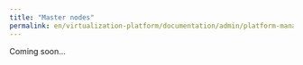 ```yaml
---
title: "Master nodes"
permalink: en/virtualization-platform/documentation/admin/platform-management/control-plane-settings/masters.html
---
```


Coming soon...
